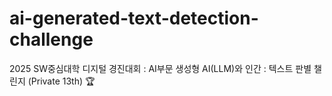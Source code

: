 # ai-generated-text-detection-challenge
2025 SW중심대학 디지털 경진대회 : AI부문 생성형 AI(LLM)와 인간 : 텍스트 판별 챌린지 (Private 13th) 🏆
